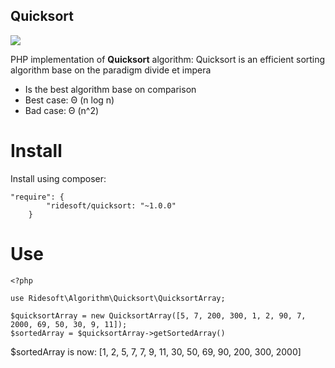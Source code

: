 Quicksort
-------------------------

![](https://travis-ci.org/MaurizioBrioschi/quicksort.svg?branch=dev)

PHP implementation of **Quicksort** algorithm:
Quicksort is an efficient sorting algorithm base on the paradigm divide et impera
 - Is the best algorithm base on comparison
 - Best case: Θ (n log n)
 - Bad case: Θ (n^2)

# Install
Install using composer:
```
"require": {
        "ridesoft/quicksort: "~1.0.0"
    }
```

# Use
```
<?php

use Ridesoft\Algorithm\Quicksort\QuicksortArray;

$quicksortArray = new QuicksortArray([5, 7, 200, 300, 1, 2, 90, 7, 2000, 69, 50, 30, 9, 11]);
$sortedArray = $quicksortArray->getSortedArray()

```

$sortedArray is now: [1, 2, 5, 7, 7, 9, 11, 30, 50, 69, 90, 200, 300, 2000]
